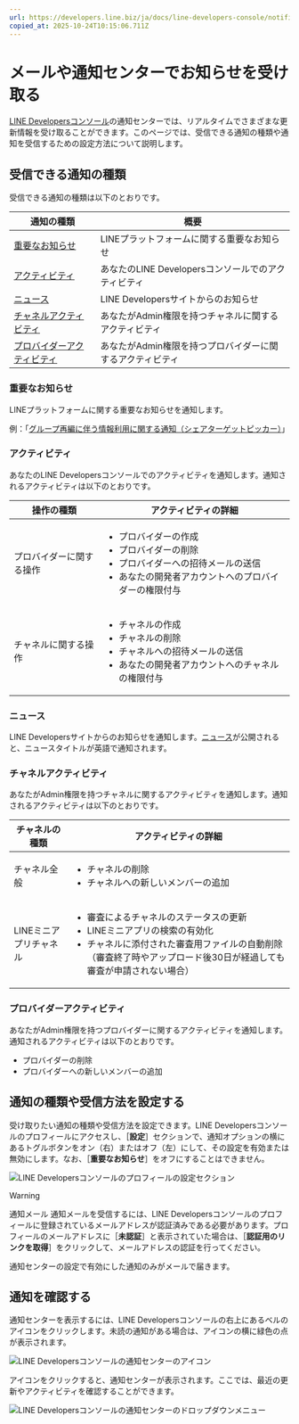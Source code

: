 ```yaml
---
url: https://developers.line.biz/ja/docs/line-developers-console/notification/
copied_at: 2025-10-24T10:15:06.711Z
---
```

# メールや通知センターでお知らせを受け取る

[LINE Developersコンソール](https://developers.line.biz/console/)の通知センターでは、リアルタイムでさまざまな更新情報を受け取ることができます。このページでは、受信できる通知の種類や通知を受信するための設定方法について説明します。

## 受信できる通知の種類

受信できる通知の種類は以下のとおりです。

| 通知の種類 | 概要 |
| --- | --- |
| [重要なお知らせ](#notification-important-announcements) | LINEプラットフォームに関する重要なお知らせ |
| [アクティビティ](#notification-activity) | あなたのLINE Developersコンソールでのアクティビティ |
| [ニュース](#notification-news) | LINE Developersサイトからのお知らせ |
| [チャネルアクティビティ](#notification-channel-activity) | あなたがAdmin権限を持つチャネルに関するアクティビティ |
| [プロバイダーアクティビティ](#notification-provider-activity) | あなたがAdmin権限を持つプロバイダーに関するアクティビティ |

### 重要なお知らせ

LINEプラットフォームに関する重要なお知らせを通知します。

例：「[グループ再編に伴う情報利用に関する通知（シェアターゲットピッカー）](https://developers.line.biz/ja/news/2023/09/21/notice-concerning-use-of-information-for-liff/)」

### アクティビティ

あなたのLINE Developersコンソールでのアクティビティを通知します。通知されるアクティビティは以下のとおりです。

| 操作の種類 | アクティビティの詳細 |
| --- | --- |
| プロバイダーに関する操作 | <ul><li>プロバイダーの作成</li><li>プロバイダーの削除</li><li>プロバイダーへの招待メールの送信</li><li>あなたの開発者アカウントへのプロバイダーの権限付与</li></ul> |
| チャネルに関する操作 | <ul><li>チャネルの作成</li><li>チャネルの削除</li><li>チャネルへの招待メールの送信</li><li>あなたの開発者アカウントへのチャネルの権限付与</li></ul> |

### ニュース

LINE Developersサイトからのお知らせを通知します。[ニュース](https://developers.line.biz/ja/news/)が公開されると、ニュースタイトルが英語で通知されます。

### チャネルアクティビティ

あなたがAdmin権限を持つチャネルに関するアクティビティを通知します。通知されるアクティビティは以下のとおりです。

| チャネルの種類 | アクティビティの詳細 |
| --- | --- |
| チャネル全般 | <ul><li>チャネルの削除</li><li>チャネルへの新しいメンバーの追加</li></ul> |
| LINEミニアプリチャネル | <ul><li>審査によるチャネルのステータスの更新</li><li>LINEミニアプリの検索の有効化</li><li>チャネルに添付された審査用ファイルの自動削除（審査終了時やアップロード後30日が経過しても審査が申請されない場合）</li></ul> |

### プロバイダーアクティビティ

あなたがAdmin権限を持つプロバイダーに関するアクティビティを通知します。通知されるアクティビティは以下のとおりです。

*   プロバイダーの削除
*   プロバイダーへの新しいメンバーの追加

## 通知の種類や受信方法を設定する

受け取りたい通知の種類や受信方法を設定できます。LINE Developersコンソールのプロフィールにアクセスし、［**設定**］セクションで、通知オプションの横にあるトグルボタンをオン（右）またはオフ（左）にして、その設定を有効または無効にします。なお、［**重要なお知らせ**］をオフにすることはできません。

![LINE Developersコンソールのプロフィールの設定セクション](https://developers.line.biz/media/line-developers-console/console-notification-center-settings-ja.png)

> [!WARNING]
> 通知メール
> 通知メールを受信するには、LINE Developersコンソールのプロフィールに登録されているメールアドレスが認証済みである必要があります。プロフィールのメールアドレスに［**未認証**］と表示されていた場合は、［**認証用のリンクを取得**］をクリックして、メールアドレスの認証を行ってください。
> 
> 通知センターの設定で有効にした通知のみがメールで届きます。

## 通知を確認する

通知センターを表示するには、LINE Developersコンソールの右上にあるベルのアイコンをクリックします。未読の通知がある場合は、アイコンの横に緑色の点が表示されます。

![LINE Developersコンソールの通知センターのアイコン](https://developers.line.biz/media/news/console-notification-center-icon.png)

アイコンをクリックすると、通知センターが表示されます。ここでは、最近の更新やアクティビティを確認することができます。

![LINE Developersコンソールの通知センターのドロップダウンメニュー](https://developers.line.biz/media/news/notification-center-drop-down-ja.png)